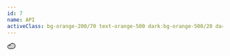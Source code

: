 ```yaml
---
id: 7
name: API
activeClass: bg-orange-200/70 text-orange-500 dark:bg-orange-500/20 dark:text-orange-400
---
```


<svg xmlns="http://www.w3.org/2000/svg" width="20" height="20" viewBox="0 0 256 256"><g fill="currentColor"><path d="M240 128a80 80 0 0 1-80 80H72A56 56 0 1 1 85.92 97.74v.1A80 80 0 0 1 240 128Z" opacity=".2"/><path d="M160 40a88.09 88.09 0 0 0-78.71 48.67A64 64 0 1 0 72 216h88a88 88 0 0 0 0-176Zm0 160H72a48 48 0 0 1 0-96c1.1 0 2.2 0 3.29.11A88 88 0 0 0 72 128a8 8 0 0 0 16 0a72 72 0 1 1 72 72Z"/></g></svg>